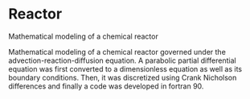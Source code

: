 # Reactor
Mathematical modeling of a chemical reactor 


Mathematical modeling of a chemical reactor governed under the advection-reaction-diffusion equation. 
A parabolic partial differential equation was first converted to a dimensionless equation as well as its boundary conditions. 
Then, it was discretized using Crank Nicholson differences and finally a code was developed in fortran 90.
